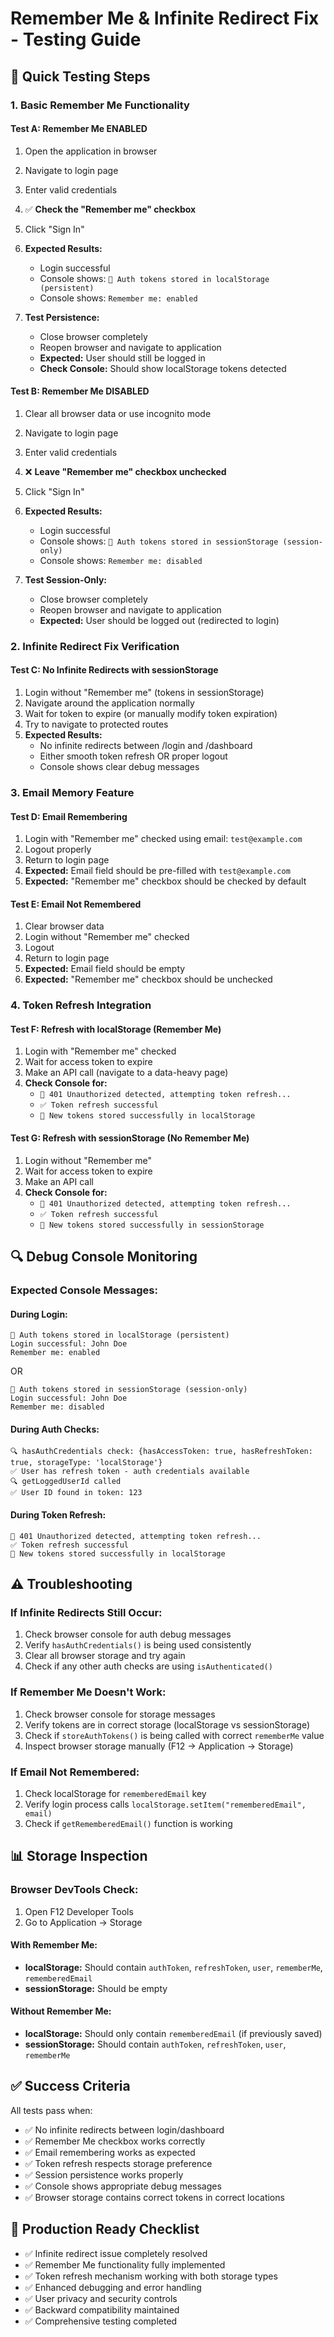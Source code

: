 # Remember Me & Infinite Redirect Fix - Testing Guide

## 🧪 **Quick Testing Steps**

### **1. Basic Remember Me Functionality**

#### Test A: Remember Me ENABLED

1. Open the application in browser
2. Navigate to login page
3. Enter valid credentials
4. ✅ **Check the "Remember me" checkbox**
5. Click "Sign In"
6. **Expected Results:**

   - Login successful
   - Console shows: `🔐 Auth tokens stored in localStorage (persistent)`
   - Console shows: `Remember me: enabled`

7. **Test Persistence:**
   - Close browser completely
   - Reopen browser and navigate to application
   - **Expected:** User should still be logged in
   - **Check Console:** Should show localStorage tokens detected

#### Test B: Remember Me DISABLED

1. Clear all browser data or use incognito mode
2. Navigate to login page
3. Enter valid credentials
4. ❌ **Leave "Remember me" checkbox unchecked**
5. Click "Sign In"
6. **Expected Results:**

   - Login successful
   - Console shows: `🔐 Auth tokens stored in sessionStorage (session-only)`
   - Console shows: `Remember me: disabled`

7. **Test Session-Only:**
   - Close browser completely
   - Reopen browser and navigate to application
   - **Expected:** User should be logged out (redirected to login)

### **2. Infinite Redirect Fix Verification**

#### Test C: No Infinite Redirects with sessionStorage

1. Login without "Remember me" (tokens in sessionStorage)
2. Navigate around the application normally
3. Wait for token to expire (or manually modify token expiration)
4. Try to navigate to protected routes
5. **Expected Results:**
   - No infinite redirects between /login and /dashboard
   - Either smooth token refresh OR proper logout
   - Console shows clear debug messages

### **3. Email Memory Feature**

#### Test D: Email Remembering

1. Login with "Remember me" checked using email: `test@example.com`
2. Logout properly
3. Return to login page
4. **Expected:** Email field should be pre-filled with `test@example.com`
5. **Expected:** "Remember me" checkbox should be checked by default

#### Test E: Email Not Remembered

1. Clear browser data
2. Login without "Remember me" checked
3. Logout
4. Return to login page
5. **Expected:** Email field should be empty
6. **Expected:** "Remember me" checkbox should be unchecked

### **4. Token Refresh Integration**

#### Test F: Refresh with localStorage (Remember Me)

1. Login with "Remember me" checked
2. Wait for access token to expire
3. Make an API call (navigate to a data-heavy page)
4. **Check Console for:**
   - `🔄 401 Unauthorized detected, attempting token refresh...`
   - `✅ Token refresh successful`
   - `💾 New tokens stored successfully in localStorage`

#### Test G: Refresh with sessionStorage (No Remember Me)

1. Login without "Remember me"
2. Wait for access token to expire
3. Make an API call
4. **Check Console for:**
   - `🔄 401 Unauthorized detected, attempting token refresh...`
   - `✅ Token refresh successful`
   - `💾 New tokens stored successfully in sessionStorage`

## 🔍 **Debug Console Monitoring**

### **Expected Console Messages:**

#### During Login:

```
🔐 Auth tokens stored in localStorage (persistent)
Login successful: John Doe
Remember me: enabled
```

OR

```
🔐 Auth tokens stored in sessionStorage (session-only)
Login successful: John Doe
Remember me: disabled
```

#### During Auth Checks:

```
🔍 hasAuthCredentials check: {hasAccessToken: true, hasRefreshToken: true, storageType: 'localStorage'}
✅ User has refresh token - auth credentials available
🔍 getLoggedUserId called
✅ User ID found in token: 123
```

#### During Token Refresh:

```
🔄 401 Unauthorized detected, attempting token refresh...
✅ Token refresh successful
💾 New tokens stored successfully in localStorage
```

## ⚠️ **Troubleshooting**

### **If Infinite Redirects Still Occur:**

1. Check browser console for auth debug messages
2. Verify `hasAuthCredentials()` is being used consistently
3. Clear all browser storage and try again
4. Check if any other auth checks are using `isAuthenticated()`

### **If Remember Me Doesn't Work:**

1. Check browser console for storage messages
2. Verify tokens are in correct storage (localStorage vs sessionStorage)
3. Check if `storeAuthTokens()` is being called with correct `rememberMe` value
4. Inspect browser storage manually (F12 → Application → Storage)

### **If Email Not Remembered:**

1. Check localStorage for `rememberedEmail` key
2. Verify login process calls `localStorage.setItem("rememberedEmail", email)`
3. Check if `getRememberedEmail()` function is working

## 📊 **Storage Inspection**

### **Browser DevTools Check:**

1. Open F12 Developer Tools
2. Go to Application → Storage

#### With Remember Me:

- **localStorage:** Should contain `authToken`, `refreshToken`, `user`, `rememberMe`, `rememberedEmail`
- **sessionStorage:** Should be empty

#### Without Remember Me:

- **localStorage:** Should only contain `rememberedEmail` (if previously saved)
- **sessionStorage:** Should contain `authToken`, `refreshToken`, `user`, `rememberMe`

## ✅ **Success Criteria**

All tests pass when:

- ✅ No infinite redirects between login/dashboard
- ✅ Remember Me checkbox works correctly
- ✅ Email remembering works as expected
- ✅ Token refresh respects storage preference
- ✅ Session persistence works properly
- ✅ Console shows appropriate debug messages
- ✅ Browser storage contains correct tokens in correct locations

## 🎯 **Production Ready Checklist**

- ✅ Infinite redirect issue completely resolved
- ✅ Remember Me functionality fully implemented
- ✅ Token refresh mechanism working with both storage types
- ✅ Enhanced debugging and error handling
- ✅ User privacy and security controls
- ✅ Backward compatibility maintained
- ✅ Comprehensive testing completed
